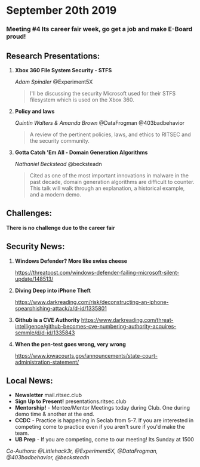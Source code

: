 # September 20th 2019
### Meeting #4 Its career fair week, go get a job and make E-Board proud!

## Research Presentations:
1. **Xbox 360 File System Security - STFS**
   
    *Adam Spindler* @Experiment5X
   
    > I'll be discussing the security Microsoft used for their STFS filesystem which is used on the Xbox 360.

2. **Policy and laws**

    *Quintin Walters & Amanda Brown* @DataFrogman @403badbehavior

    >  A review of the pertinent policies, laws, and ethics to RITSEC and the security community.

3. **Gotta Catch 'Em All - Domain Generation Algorithms**

   *Nathaniel Beckstead* @becksteadn 

    > Cited as one of the most important innovations in malware in the past decade, domain generation algorithms are difficult to counter. This talk will walk through an explanation, a historical example, and a modern demo.

## Challenges:

**There is no challenge due to the career fair** 


## Security News:
1. **Windows Defender? More like swiss cheese**
   
   https://threatpost.com/windows-defender-failing-microsoft-silent-update/148513/

2. **Diving Deep into iPhone Theft**
   
    https://www.darkreading.com/risk/deconstructing-an-iphone-spearphishing-attack/a/d-id/1335801

3. **Github is a CVE Authority**
    https://www.darkreading.com/threat-intelligence/github-becomes-cve-numbering-authority-acquires-semmle/d/d-id/1335843

4. **When the pen-test goes wrong, very wrong**
    
    https://www.iowacourts.gov/announcements/state-court-administration-statement/

## Local News:
- **Newsletter** mail.ritsec.club
- **Sign Up to Present!** presentations.ritsec.club
- **Mentorship!** - Mentee/Mentor Meetings today during Club. One during demo time & another at the end.
- **CCDC** - Practice is happening in Seclab from 5-7. If you are interested in competing come to practice even if you aren't sure if you'd make the team.
- **UB Prep** - If you are competing, come to our meeting! Its Sunday at 1500

*Co-Authors: @Littlehack3r, @Experiment5X, @DataFrogman, @403badbehavior,  @becksteadn*

